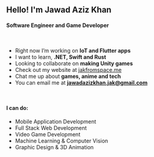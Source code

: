 <h2>Hello! I'm Jawad Aziz Khan</h2>
<h4>Software Engineer and Game Developer</h4>

<br>

- Right now I’m working on **IoT and Flutter apps**
- I want to learn, **.NET, Swift and Rust**
- Looking to collaborate on **making Unity games**
- Check out my website at [jakfromspace.me](https://jakfromspace.me)
- Chat me up about **games, anime and tech**
- You can email me at **[jawadazizkhan.jak@gmail.com](mailto:jawad.aziz.khan.jak@gmail.com)**

<br>

<h4>I can do:</h4>

- Mobile Application Development
- Full Stack Web Development
- Video Game Development
- Machine Learning & Computer Vision
- Graphic Design & 3D Animation
